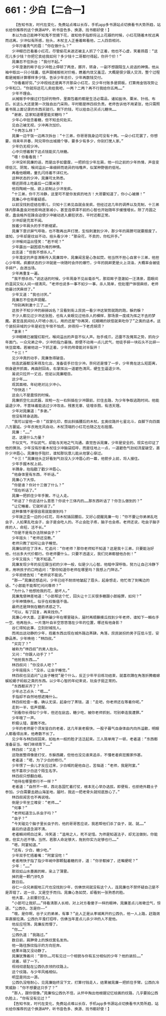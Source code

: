 # 661：少白【二合一】
        【告知书友，时代在变化，免费站点难以长存，手机app多书源站点切换看书大势所趋，站长给你推荐的这个换源APP，听书音色多、换源、找书都好使！】
       本以为自己能神不知鬼不觉摘下花，谁知他手指即将沾上花瓣的时候，小红花随着木杖远离而远离。少冲似有所感，抬头，木杖主人正垂着眸看他，二人四目相对。
       少年拧着秀气的眉：“你在做什么？”
       少冲眼巴巴看着小红花，尽管偷花未遂还被主人抓了个正着，他也不心虚，笑着扬眉：“这花儿多少钱？你把它卖给我如何？多少钱十二哥都付得起，你开个价！”
       晁廉忍不住拆台：“我付不起。”
       少年澄澈的眸子在少冲脸上停顿了两息，挪开，转身，一副不想跟陌生人说话的神情。他从袖中取出一只小钱囊，低声跟摊贩核对价格，瞧着内敛又羞涩。大概是很少跟人交流，整个过程都是摊贩计算哪样多少钱，告诉少年总价，少年再数钱交付。
       “你看着好穷。”少冲视线还是离不开那朵小红花，见少年付账多是铜板，打算用金钱攻势让少年松口，“你就将这花儿卖给我吧，一两？二两？再不行我给你五两……”
       少年不理会。
       从摊贩手中接过打包好的物件，里面包着的都是生活必需品，诸如盐块、粟米、针线、布匹。长这么大还是第一次独自出门采购，平时都是林四叔负责。老师告诉他不用紧张，他只需照着书简上面记录的东西买就行。剩下的钱，可以给自己买点儿糖块……
       “谢谢，店家知道哪里能买糖吗？”
       少年心中挂念着糖，但不知去何处买。
       见自己被无视，少冲再次加价。
       “十两怎么样？”
       晁廉一边干饭一边再次拆台：“十三弟，你哥哥我身边可没有十两。一朵小红花罢了，你想要，待来年开春，阿兄带你出城摘个够，要多少有多少，你别打搅人家。”
       少年仍无视少冲。
       心中只想着剩下这点钱能买几块糖。
       “喂！你看看我！”
       少冲没听晁廉的话，而是出手如雷霆，一把抓住少年左肩，他一扫之前的少年热情，声音变得低沉、阴鸷，喉间溢出一串细碎而诡异的咕噜声，似某种野兽的低吼。
       再看他眼睛，童孔闪烁着不详红光。
       这种状态的少冲，晁廉可太熟悉。
       哪还顾得上吃最后一口粟米粥？
       他将陶碗一抛，欲上前制止少冲发疯。
       “十三弟，你千万冷静，这里可不是你发疯的地方！大哥要知道了，你小心被揍！”
       晁廉心中也带着疑惑。
       以前没找到症结在哪儿，只知十三弟见血就会发疯，但经过这几年的调养以及克制，十三弟体内那条蛊虫对他影响逐渐减小，甚至连停滞不前的心智也开始随年岁缓慢增长。除了月圆之夜，蛊虫格外狂躁会迫使少冲被动进入癫狂状态，平时还都正常。
       少冲却是充耳不闻。
       按着少年肩头的手不断缩紧。
       晁廉下意识屏气呼吸，也不敢再出声打搅，生怕刺激到少冲，那少年的肩膀可就要报废了。谁知，少年却是纹丝不动，扭头看少冲：“那朵花，不卖的，你松开手。”
       少冲喉间溢出怪笑：“若不呢？”
       少年露出一副困惑为难的神情。
       出言道：“但我不想杀人。”
       少年澹定的声音清晰传入晁廉耳中，晁廉闻言是心急如焚。他当然不担心自家十三弟，他担心少年啊。疯癫状态的少冲就是一块随时会炸的爆竹，少年的挑衅更是火上浇油，大概率会被徒手碎尸，血洒当场。
       少年再重复一遍。
       “我不想杀你。”说这话的时候，少年周身不见丝毫杀气，那双眸子澄澈如一汪清泉，眉眼间的温润又似人间一缕清风，“老师也说多一事不如少一事，杀人简单，但处理尸体很麻烦，老师他最讨厌麻烦了。”
       少年又道：“我也讨厌。”
       晁廉忍不住低声提醒。
       “你别再刺激十三了……”
       这孩子不知少冲的赫赫凶名？没看到街上庶民一看少冲这架势就跑的跑，躲的躲？
       不少人都见过少冲这张脸，也有人亲眼见过他杀人的模样，那场景一度成为挥之不去的梦魔。甚至连民间妇人吓唬小孩儿，用的还是“你再哭，红眼睛的妖怪就来吃你了”之类的话术。这个装扮异域的少年是初生牛犊不怕虎，非得捋一下老虎胡须？
       “拿来！”
       少冲眼睛已被猩红取代，喉间溢出的声音不似人声。抬手成爪，迅雷不及掩耳之势，抓向少年面门。一众兄弟之中，少冲的指力最强。即便不动用一点儿武气，他徒手碎一块石头不比碎一块豆腐难。若被他这一下抓正着，少年的颅骨能对半裂开！
       “十三！”
       见少冲真的动手，晁廉急得破音。
       他连武器都没来得及化出，准备徒手拦住少冲。奈何还是慢了一步，少年竟在这么短距离，侧身避开抓面，再曲肘回击，右掌挥出一道碧色清风，硬生生逼退少冲。
       虽说只拉开一丈远，但足以晁廉瞠目。
       这少年……
       观其面相，年纪绝对比少冲小。
       “你快逃！”
       这会儿不是震惊的时候。
       晁廉抓空化出武器，双枪一左一右斜插在少冲跟前，拦住去路，为少年争取逃跑时间。他能逼退少冲，不意味着能逃过少冲攻击。残害无辜、徒增杀戮，有违天理。
       少年对晁廉道：“多谢。”
       但没有转身逃跑。
       “我可以留他一命！”双掌化印，祭出斜插腰后的木杖。玄奥纹路并七星北斗，自脚下向四面八方蔓延。少年衣袍无风自动，木杖顶端的小红花也随之左右摇摆。
       晁廉：“……”
       这、这是什么力量？
       不似文气，不似武气，却能与天地之气沟通。直觉告诉晁廉，少年是安全的。现实也印证了他的猜测。少年没有抄着木杖往少冲脑袋招呼，而是往地上一点，一道碧色气劲如流星破空，直扑少冲眉心。晁廉抬手阻拦，谁知那玩意儿能从他掌心穿过。
       “十三！”晁廉扭头正好看到气劲没入少冲眉心的一幕，他箭步上前，将人接住。
       少年手握木杖上前。
       半蹲身，抬指戳了戳少冲眉心。
       “他身体里有东西，不听话。”
       晁廉心下大惊。
       “你是谁？你对十三做了什么？”
       “现在听话了。”
       晁廉一把抓住少年手腕，不让人走。
       “听话了？你这话什么意思？你说十三体内的……那东西听话了？你怎么做到的？”
       “让它睡着，它就听话了。”
       这种事情不是很容易就能做到吗？
       少年拨正歪一边的小红花，将木杖插回腰后，又好心提醒晁廉一句：“你不要让你弟弟乱吃虫子，人如果乱吃虫子，虫子是会吃人的。不止会肚子疼，脑子也会疼。老师还说，吃虫子脑子疼的人，命短，活不长。”
       “你是不是有办法除掉虫子？”
       少年摇头：“老师还没教。”
       老师只教了如何让虫子睡觉。
       晁廉似抓住了浮木，忙追问：“你老师？那你老师知不知道？这是我十三弟，只要能治好他，付出多大代价都行。你老师要什么，只要不违道义，我们兄弟都替他办到！”
       少年又摇头：“我不知道。”
       晁廉发现少年的反应跟当初的少冲一般，似是少儿心智。他暗中深呼吸，努力让自己冷静下来，用哄孩子的口吻追问：“那你知道你老师在哪里吗？我想上门拜访。”
       少年拒绝告知：“老师说不能说。”
       “那——”晁廉还想追问，少年已经不耐烦地皱起了眉头，起身想走，他忙改了到嘴边的话，“小郎能不能帮忙问问尊师？”
       “为什么？他想抢我的花，是坏人。”
       晁廉鬼使神差地道：“小郎帮这个忙，回头让十三买很多糖跟小郎赔罪，如何？”
       少年神情挣扎，似乎在权衡值不值。
       最终还是拜倒在糖的诱惑之下。
       “可以，有了回复，再来找你。”
       晁廉心中大喜，正要哄骗少年在哪里碰头，届时再顺藤摸瓜找到少年老师，谁知下一瞬右手一空。他再抬头，一片落叶自半空悠悠落在少年的位置，哪还有他身影？
       谷仁得知此事，立刻封城找人。
       而闹出这动静的少年，抱着东西出现在城外路边茶肆。角落，庶民装扮的男子压低斗笠，安静品茶。少年唤他：“林四叔。”
       “买完了？”
       被称为“林四叔”的男人抬头。
       又问：“你跟人动手了？”
       “他抢我东西……”
       林四叔问：“你没杀人吧？”
       少年摇摇头：“没杀，让虫子睡觉。”
       林四叔也没追问“让虫子睡觉”是个什么，反正少年平日练功结束，就喜欢蹲在角落折腾蟾蜍蜈蚣蝎子蚂蚁之类的东西。以少年心智的年纪来说，玩虫子挺正常的。
       “东西都买齐了？”
       少年忐忑点头：“嗯……”
       手指却不自然地想遮掩什么。
       林四叔检查一番，确认无误，起身付了茶钱，道：“走吧，你老师还在等着你呢。”
       走到一半，低声提醒。
       “别看你长得似个少年，但还在龀齿，糖少吃，被你老师抓到，可别牵连我遭罪。”
       少年哦了一声。
       积极认错，屡教不改。
       少年的老师是个须发皆白的老者，这几年衰老极快，一股子暮气自身体由内向外溢散，明眼人都看得出来，他寿数不长了。
       见少年与林四叔回来，如枯木一般的脸才活泛起来。三人简单用了一顿，老者道：“东西都准备妥当，咱们继续南下……”
       林四叔：“又走？”
       这隐居整得像是打仗，东躲西藏，但他也没见谁来追杀，不懂老者疯狂搬家作甚。
       老者道：“嗯，为了少白的修行。”
       少年愣了一会儿才反应过来，少白喊的是他自己，苦恼道：“老师，我是阿宴。”
       他不喜欢少白这个陌生名字。
       林四叔只想翻白眼。
       “他待在哪里修行不一样？”
       老者道：“自然不一样，西北各国忙着打仗，根本无心举办选拔。即便有，也拒绝外籍士子参加。少白需要去趟山海圣地，届时，我这一把老骨头就彻底放心了。”
       林四叔闻言也不再说啥。
       倒是少年坐立难安：“老师……”
       “何事？”
       “老师知道怎么杀虫子吗？”
       “虫子？”
       “今天碰见个脑子里长虫子的，他的哥哥答应说，我若帮他们杀了虫子，就、就……”
       最后的话语含湖不清。
       老者瞬间明白过来，冷笑道：“滥用之人，死不足惜。为师是知道法子，却无法做到，你能做，但实力还不够。当然，若那人命足够大，拖到你实力足够也行……”
       “嗯，阿宴知道。”
       “还有，少白，糖少吃。”
       少年双手忙捂着嘴：“阿宴没吃！”
       老者用快子指了指少年碗中那颗黏着糖的牙，道：“你牙都掉了，还嘴硬呢？”
       少年：“……”
       那双如山水墨画的眸，染上了薄雾。
       掉的是一颗门牙Ծ‸Ծ
       数日后。
       谷仁一众兄弟掘地三尺也没找到少年，仿佛世间就没有这个人，连晁廉也不禁怀疑自己是不是弄错了。这一日，又是空手而归。晁廉心急如焚，却看到一张熟悉的脸。
       他大喜，上前要拦住人。
       “小郎可让我好……”待看清那人长相，对上对方看傻子一样的眼神，晁廉差点儿咳嗽岔气，惊道，“公西仇，怎是你——”
       “哦，是你啊，谷子义的弟弟，有事？”此人正是从孝城离开的公西仇，他一人上路，赶路效率直接拉满。公西仇平澹打招呼，仿佛当年差点儿杀少冲的人不是他。
       他反应坦荡，晁廉反而懵了。
       “你……”
       公西仇道：“我路过。”
       数日前，肩胛骨上的族纹莫名发热。
       他一路往族纹指示的方向狂奔。
       结果半路又没动静了。
       晁廉犹豫着问：“那你……可有见过一个相貌与你有五分相似的少年？他的装扮……”
       说着，顿了一下。
       视线彻底黏在公西仇衣领的纹路上。
       这个纹路，与少年风格相似。
       明显是同出一源。
       公西仇没啥耐心，见晁廉始终没下文，打算付钱走人，结果被晁廉一把抓住手臂。公西仇冷笑威胁：“你不想要这只手了？”
       “那人，跟你很像。”晁廉怕公西仇不信，从怀中掏出他根据记忆绘画的纹路，几乎要拍公西仇脸上，“你有没有见过？”
       【告知书友，时代在变化，免费站点难以长存，手机app多书源站点切换看书大势所趋，站长给你推荐的这个换源APP，听书音色多、换源、找书都好使！】